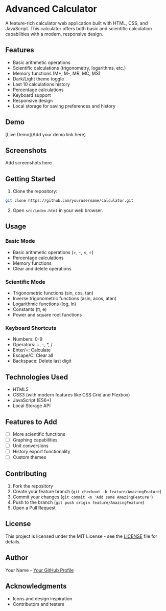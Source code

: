 # Advanced Calculator

A feature-rich calculator web application built with HTML, CSS, and JavaScript. This calculator offers both basic and scientific calculation capabilities with a modern, responsive design.

## Features

- Basic arithmetic operations
- Scientific calculations (trigonometry, logarithms, etc.)
- Memory functions (M+, M-, MR, MC, MS)
- Dark/Light theme toggle
- Last 10 calculations history
- Percentage calculations
- Keyboard support
- Responsive design
- Local storage for saving preferences and history

## Demo

[Live Demo](Add your demo link here)

## Screenshots

Add screenshots here

## Getting Started

1. Clone the repository:
```bash
git clone https://github.com/yourusername/calculator.git
```

2. Open `src/index.html` in your web browser.

## Usage

### Basic Mode
- Basic arithmetic operations (+, -, ×, ÷)
- Percentage calculations
- Memory functions
- Clear and delete operations

### Scientific Mode
- Trigonometric functions (sin, cos, tan)
- Inverse trigonometric functions (asin, acos, atan)
- Logarithmic functions (log, ln)
- Constants (π, e)
- Power and square root functions

### Keyboard Shortcuts
- Numbers: 0-9
- Operators: +, -, *, /
- Enter/=: Calculate
- Escape/C: Clear all
- Backspace: Delete last digit

## Technologies Used

- HTML5
- CSS3 (with modern features like CSS Grid and Flexbox)
- JavaScript (ES6+)
- Local Storage API

## Features to Add

- [ ] More scientific functions
- [ ] Graphing capabilities
- [ ] Unit conversions
- [ ] History export functionality
- [ ] Custom themes

## Contributing

1. Fork the repository
2. Create your feature branch (`git checkout -b feature/AmazingFeature`)
3. Commit your changes (`git commit -m 'Add some AmazingFeature'`)
4. Push to the branch (`git push origin feature/AmazingFeature`)
5. Open a Pull Request

## License

This project is licensed under the MIT License - see the [LICENSE](LICENSE) file for details.

## Author

Your Name - [Your GitHub Profile](https://github.com/yourusername)

## Acknowledgments

- Icons and design inspiration
- Contributors and testers
